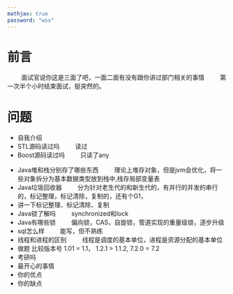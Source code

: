 ```yaml
---
mathjax: true
password: "wsx"
---
```


# 前言
&emsp;&emsp; 面试官说你这是三面了吧，一面二面有没有跟你讲过部门相关的事情
&emsp;&emsp; 第一次半个小时结束面试，挺突然的。

# 问题
- 自我介绍 
- STL源码读过吗
&emsp;&emsp; 读过
- Boost源码读过吗
&emsp;&emsp; 只读了any
<!--more-->
- Java堆和栈分别存了哪些东西
&emsp;&emsp; 理论上堆存对象，但是jvm会优化，将一些对象拆分为基本数据类型放到栈中,栈存局部变量表
- Java垃圾回收器
&emsp;&emsp; 分为针对老生代的和新生代的，有并行的并发的串行的，标记整理，标记清除，复制的，还有个G1，
- 讲一下标记整理、标记清除、复制
- Java锁了解吗
&emsp;&emsp; synchronized和lock
- Java有哪些锁
&emsp;&emsp; 偏向锁，CAS，自旋锁，管道实现的重量级锁，逐步升级
- sql怎么样
&emsp;&emsp; 能写，但不熟练
- 线程和进程的区别
&emsp;&emsp; 线程是调度的基本单位，进程是资源分配的基本单位
- 做题 比较版本号 1.01 = 1.1， 1.2.1 > 1.1.2,  7.2.0 = 7.2
- 考研吗
- 最开心的事情
- 你的优点
- 你的缺点

